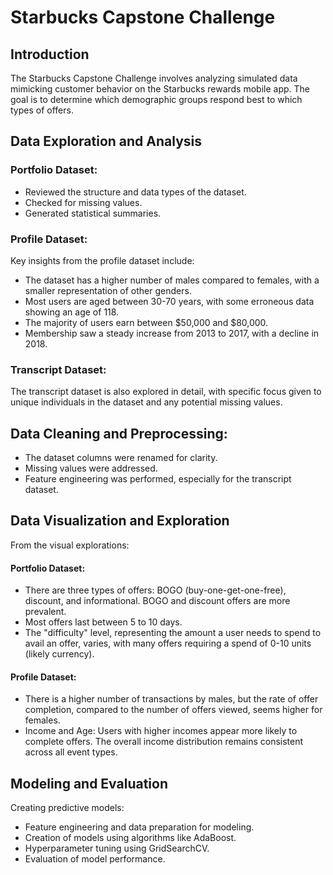# Starbucks Capstone Challenge

## Introduction
The Starbucks Capstone Challenge involves analyzing simulated data mimicking customer behavior on the Starbucks rewards mobile app. The goal is to determine which demographic groups respond best to which types of offers.

## Data Exploration and Analysis
### Portfolio Dataset:
- Reviewed the structure and data types of the dataset.
- Checked for missing values.
- Generated statistical summaries.

### Profile Dataset:
Key insights from the profile dataset include:
- The dataset has a higher number of males compared to females, with a smaller representation of other genders.
- Most users are aged between 30-70 years, with some erroneous data showing an age of 118.
- The majority of users earn between $50,000 and $80,000.
- Membership saw a steady increase from 2013 to 2017, with a decline in 2018.

### Transcript Dataset:
The transcript dataset is also explored in detail, with specific focus given to unique individuals in the dataset and any potential missing values.

## Data Cleaning and Preprocessing:
- The dataset columns were renamed for clarity.
- Missing values were addressed.
- Feature engineering was performed, especially for the transcript dataset.

## Data Visualization and Exploration
From the visual explorations:

#### Portfolio Dataset:
- There are three types of offers: BOGO (buy-one-get-one-free), discount, and informational. BOGO and discount offers are more prevalent.
- Most offers last between 5 to 10 days.
- The "difficulty" level, representing the amount a user needs to spend to avail an offer, varies, with many offers requiring a spend of 0-10 units (likely currency).

#### Profile Dataset:
- There is a higher number of transactions by males, but the rate of offer completion, compared to the number of offers viewed, seems higher for females.
- Income and Age:
Users with higher incomes appear more likely to complete offers.
The overall income distribution remains consistent across all event types.

## Modeling and Evaluation
Creating predictive models:
- Feature engineering and data preparation for modeling.
- Creation of models using algorithms like AdaBoost.
- Hyperparameter tuning using GridSearchCV.
- Evaluation of model performance.
